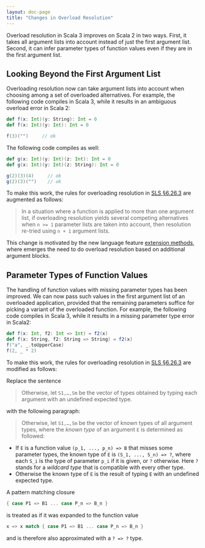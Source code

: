 ```yaml
---
layout: doc-page
title: "Changes in Overload Resolution"
---
```


Overload resolution in Scala 3 improves on Scala 2 in two ways.
First, it takes all argument lists into account instead of
just the first argument list.
Second, it can infer parameter types of function values even if they
are in the first argument list.

## Looking Beyond the First Argument List

Overloading resolution now can take argument lists into account when
choosing among a set of overloaded alternatives.
For example, the following code compiles in Scala 3, while it results in an
ambiguous overload error in Scala 2:

```scala
def f(x: Int)(y: String): Int = 0
def f(x: Int)(y: Int): Int = 0

f(3)("")     // ok
```

The following code compiles as well:

```scala
def g(x: Int)(y: Int)(z: Int): Int = 0
def g(x: Int)(y: Int)(z: String): Int = 0

g(2)(3)(4)     // ok
g(2)(3)("")    // ok
```

To make this work, the rules for overloading resolution in [SLS §6.26.3](https://www.scala-lang.org/files/archive/spec/2.13/06-expressions.html#overloading-resolution) are augmented
as follows:

> In a situation where a function is applied to more than one argument list, if overloading
resolution yields several competing alternatives when `n >= 1` parameter lists are taken
into account, then resolution re-tried using `n + 1` argument lists.

This change is motivated by the new language feature
[extension methods](../contextual/extension-methods.md), where emerges the need to do
overload resolution based on additional argument blocks.

## Parameter Types of Function Values

The handling of function values with missing parameter types has been improved. We can now
pass such values in the first argument list of an overloaded application, provided
that the remaining parameters suffice for picking a variant of the overloaded function.
For example, the following code compiles in Scala 3, while it results in a
missing parameter type error in Scala2:

```scala
def f(x: Int, f2: Int => Int) = f2(x)
def f(x: String, f2: String => String) = f2(x)
f("a", _.toUpperCase)
f(2, _ * 2)
```

To make this work, the rules for overloading resolution in [SLS §6.26.3](https://www.scala-lang.org/files/archive/spec/2.13/06-expressions.html#overloading-resolution) are modified
as follows:

Replace the sentence

> Otherwise, let `S1,…,Sm` be the vector of types obtained by typing each argument with an undefined expected type.

with the following paragraph:

> Otherwise, let `S1,…,Sm` be the vector of known types of all argument types, where the _known type_ of an argument `E`
is determined as followed:

 - If `E` is a function value `(p_1, ..., p_n) => B` that misses some parameter types, the known type
   of `E` is `(S_1, ..., S_n) => ?`, where each `S_i` is the type of parameter `p_i` if it is given, or `?`
   otherwise. Here `?` stands for a _wildcard type_ that is compatible with every other type.
 - Otherwise the known type of `E` is the result of typing `E` with an undefined expected type.

A pattern matching closure

```scala
{ case P1 => B1 ... case P_n => B_n }
````

is treated as if it was expanded to the function value

```scala
x => x match { case P1 => B1 ... case P_n => B_n }
```

and is therefore also approximated with a `? => ?` type.
